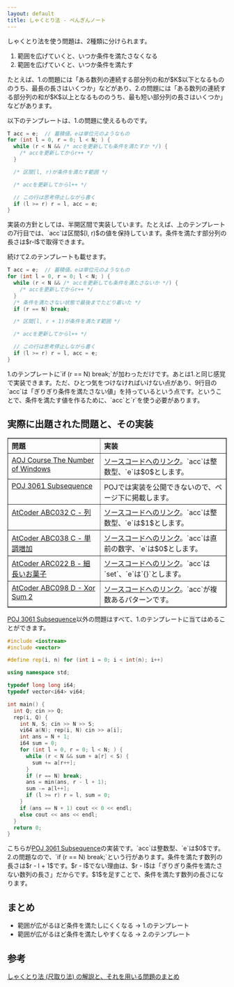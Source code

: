 ```yaml
---
layout: default
title: しゃくとり法 - ぺんぎんノート
---
```

しゃくとり法を使う問題は、2種類に分けられます。
<ol>
  <li>範囲を広げていくと、いつか条件を満たさなくなる</li>
  <li>範囲を広げていくと、いつか条件を満たす</li>
</ol>
<p>たとえば、1.の問題には「ある数列の連続する部分列の和が$K$以下となるもののうち、最長の長さはいくつか」などがあり、2.の問題には「ある数列の連続する部分列の和が$K$以上となるもののうち、最も短い部分列の長さはいくつか」などがあります。</p>
<p>以下のテンプレートは、1.の問題に使えるものです。</p>

```cpp
T acc = e;  // 蓄積値。eは単位元のようなもの
for (int l = 0, r = 0; l < N; ) {
  while (r < N && /* accを更新しても条件を満たすか */) {
    /* accを更新してからr++ */
  }

  /* 区間[l, r)が条件を満たす範囲 */

  /* accを更新してからl++ */

  // この行は思考停止しながら書く
  if (l >= r) r = l, acc = e;
}
```

<p>実装の方針としては、半開区間で実装しています。たとえば、上のテンプレートの7行目では、`acc`は区間$[l, r)$の値を保持しています。条件を満たす部分列の長さは$r-l$で取得できます。</p>
<p>続けて2.のテンプレートも載せます。</p>

```cpp
T acc = e;  // 蓄積値。eは単位元のようなもの
for (int l = 0, r = 0; l < N; ) {
  while (r < N && /* accを更新しても条件を満たさないか */) {
    /* accを更新してからr++ */
  }
  /* 条件を満たさない状態で最後までたどり着いた */
  if (r == N) break;

  /* 区間[l, r + 1)が条件を満たす範囲 */

  /* accを更新してからl++ */

  // この行は思考停止しながら書く
  if (l >= r) r = l, acc = e;
}
```

<p>1.のテンプレートに`if (r == N) break;`が加わっただけです。あとは1.と同じ感覚で実装できます。ただ、ひとつ気をつけなければいけない点があり、9行目の`acc`は「ぎりぎり条件を満たさない値」を持っているという点です。ということで、条件を満たす値を作るために、`acc`と`r`を使う必要があります。</p>

## 実際に出題された問題と、その実装

<style>
th, td { padding: 0.3em 0.5em; }
td { vertical-align: top; }
</style>
<table border="1" style="border-collapse: collapse;">
  <tr style="text-align: left;"><th>問題</th><th>実装</th></tr>
  <tr>
    <td><a target="_blank" href="http://judge.u-aizu.ac.jp/onlinejudge/description.jsp?id=DSL_3_C&lang=jp">AOJ Course The Number of Windows</a></td>
    <td><a target="_blank" href="http://judge.u-aizu.ac.jp/onlinejudge/review.jsp?rid=3612455#1">ソースコードへのリンク</a>。`acc`は整数型、`e`は$0$とします。</td>
  </tr>
  <tr>
    <td><a target="_blank" href="http://poj.org/problem?id=3061">POJ 3061 Subsequence</a></td><td>POJでは実装を公開できないので、ページ下に掲載します。</td>
  </tr>
  <tr>
    <td><a target="_blank" href="https://atcoder.jp/contests/abc032/tasks/abc032_c">AtCoder ABC032 C - 列</a></td>
    <td><a target="_blank" href="https://atcoder.jp/contests/abc032/submissions/5704111">ソースコードへのリンク</a>。`acc`は整数型、`e`は$1$とします。</td>
  </tr>
  <tr>
    <td><a target="_blank" href="https://atcoder.jp/contests/abc038/tasks/abc038_c">AtCoder ABC038 C - 単調増加</a></td>
    <td><a target="_blank" href="https://atcoder.jp/contests/abc038/submissions/5704052">ソースコードへのリンク</a>。`acc`は直前の数字、`e`は$0$とします。</td>
  </tr>
  <tr>
    <td><a target="_blank" href="https://atcoder.jp/contests/arc022/tasks/arc022_2">AtCoder ARC022 B - 細長いお菓子</a></td>
    <td><a target="_blank" href="https://atcoder.jp/contests/arc022/submissions/5705708">ソースコードへのリンク</a>。`acc`は`set`、`e`は`{}`とします。</td>
  </tr>
  <tr>
    <td><a target="_blank" href="https://atcoder.jp/contests/abc098/tasks/arc098_b">AtCoder ABC098 D - Xor Sum 2</a></td>
    <td><a target="_blank" href="https://atcoder.jp/contests/abc098/submissions/5707106">ソースコードへのリンク</a>。`acc`が複数あるパターンです。</td>
  </tr>
</table>
<p><a target="_blank" href="http://poj.org/problem?id=3061">POJ 3061 Subsequence</a>以外の問題はすべて、1.のテンプレートに当てはめることができます。</p>

```cpp
#include <iostream>
#include <vector>

#define rep(i, n) for (int i = 0; i < int(n); i++)

using namespace std;

typedef long long i64;
typedef vector<i64> vi64;

int main() {
  int Q; cin >> Q;
  rep(i, Q) {
    int N, S; cin >> N >> S;
    vi64 a(N); rep(i, N) cin >> a[i];
    int ans = N + 1;
    i64 sum = 0;
    for (int l = 0, r = 0; l < N; ) {
      while (r < N && sum + a[r] < S) {
        sum += a[r++];
      }
      if (r == N) break;
      ans = min(ans, r - l + 1);
      sum -= a[l++];
      if (l >= r) r = l, sum = 0;
    }
    if (ans == N + 1) cout << 0 << endl;
    else cout << ans << endl;
  }
  return 0;
}
```

<p>こちらが<a target="_blank" href="http://poj.org/problem?id=3061">POJ 3061 Subsequence</a>の実装です。`acc`は整数型、`e`は$0$です。2.の問題なので、`if (r == N) break;`という行があります。条件を満たす数列の長さは$r - l + 1$です。$r - l$でない理由は、$r - l$は「ぎりぎり条件を満たさない数列の長さ」だからです。$1$を足すことで、条件を満たす数列の長さになります。</p>

## まとめ

<ul>
  <li>範囲が広がるほど条件を満たしにくくなる → 1.のテンプレート</li>
  <li>範囲が広がるほど条件を満たしやすくなる → 2.のテンプレート</li>
</ul>

## 参考

<a target="_blank" href="https://qiita.com/drken/items/ecd1a472d3a0e7db8dce">しゃくとり法 (尺取り法) の解説と、それを用いる問題のまとめ</a>

